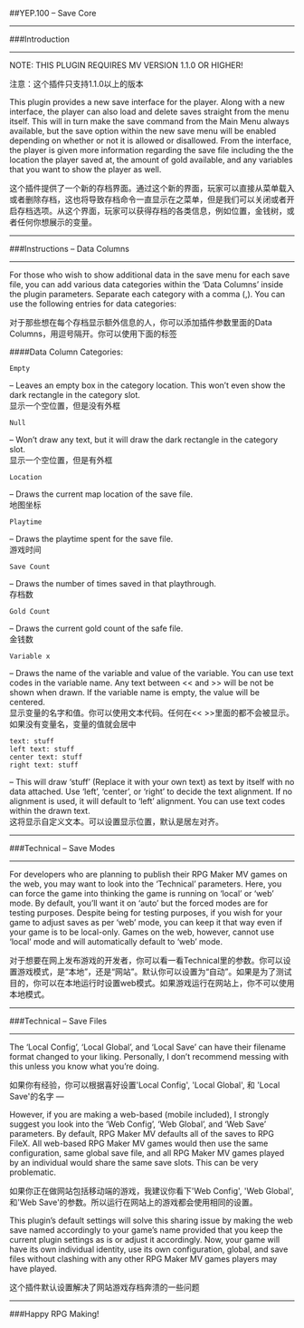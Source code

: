 ##YEP.100 – Save Core
***
###Introduction
***
NOTE: THIS PLUGIN REQUIRES MV VERSION 1.1.0 OR HIGHER!

注意：这个插件只支持1.1.0以上的版本

This plugin provides a new save interface for the player. Along with a new interface, the player can also load and delete saves straight from the menu itself. This will in turn make the save command from the Main Menu always available, but the save option within the new save menu will be enabled depending on whether or not it is allowed or disallowed. From the interface, the player is given more information regarding the save file including the the location the player saved at, the amount of gold available, and any variables that you want to show the player as well.

这个插件提供了一个新的存档界面。通过这个新的界面，玩家可以直接从菜单载入或者删除存档，这也将导致存档命令一直显示在之菜单，但是我们可以关闭或者开启存档选项。从这个界面，玩家可以获得存档的各类信息，例如位置，金钱树，或者任何你想展示的变量。

***
###Instructions – Data Columns
***

For those who wish to show additional data in the save menu for each save file, you can add various data categories within the ‘Data Columns’ inside the plugin parameters. Separate each category with a comma (,). You can use the following entries for data categories:

对于那些想在每个存档显示额外信息的人，你可以添加插件参数里面的Data Columns，用逗号隔开。你可以使用下面的标签

####Data Column Categories:

	Empty
– Leaves an empty box in the category location. This won’t even show the dark rectangle in the category slot.  
显示一个空位置，但是没有外框

	Null
– Won’t draw any text, but it will draw the dark rectangle in the category slot.  
显示一个空位置，但是有外框

	Location
– Draws the current map location of the save file.		
地图坐标

	Playtime
– Draws the playtime spent for the save file.  
游戏时间

	Save Count
– Draws the number of times saved in that playthrough.  
存档数

	Gold Count
– Draws the current gold count of the safe file.  
金钱数

	Variable x
– Draws the name of the variable and value of the variable. You can use text codes in the variable name. Any text between << and >> will be not be shown when drawn. If the variable name is empty, the value will be centered.  
显示变量的名字和值。你可以使用文本代码。任何在<< >>里面的都不会被显示。如果没有变量名，变量的值就会居中

	text: stuff
	left text: stuff
	center text: stuff
	right text: stuff
– This will draw ‘stuff’ (Replace it with your own text) as text by itself with no data attached. Use ‘left’, ‘center’, or ‘right’ to decide the text alignment. If no alignment is used, it will default to ‘left’ alignment. You can use text codes within the drawn text.  
这将显示自定义文本。可以设置显示位置，默认是居左对齐。

***
###Technical – Save Modes
***

For developers who are planning to publish their RPG Maker MV games on the web, you may want to look into the ‘Technical’ parameters. Here, you can force the game into thinking the game is running on ‘local’ or ‘web’ mode. By default, you’ll want it on ‘auto’ but the forced modes are for testing purposes. Despite being for testing purposes, if you wish for your game to adjust saves as per ‘web’ mode, you can keep it that way even if your game is to be local-only. Games on the web, however, cannot use ‘local’ mode and
will automatically default to ‘web’ mode.

对于想要在网上发布游戏的开发者，你可以看一看Technical里的参数。你可以设置游戏模式，是“本地”，还是“网站”。默认你可以设置为“自动”。如果是为了测试目的，你可以在本地运行时设置web模式。如果游戏运行在网站上，你不可以使用本地模式。

***
###Technical – Save Files
***

The ‘Local Config’, ‘Local Global’, and ‘Local Save’ can have their filename format changed to your liking. Personally, I don’t recommend messing with this unless you know what you’re doing.

如果你有经验，你可以根据喜好设置'Local Config', 'Local Global', 和 'Local Save'的名字
—

However, if you are making a web-based (mobile included), I strongly suggest you look into the ‘Web Config’, ‘Web Global’, and ‘Web Save’ parameters. By default, RPG Maker MV defaults all of the saves to RPG FileX. All web-based RPG Maker MV games would then use the same configuration, same global save file, and all RPG Maker MV games played by an individual would share the same save slots. This can be very problematic.

如果你正在做网站包括移动端的游戏，我建议你看下'Web Config', 'Web Global', 和'Web Save'的参数。所以运行在网站上的游戏都会使用相同的设置。

This plugin’s default settings will solve this sharing issue by making the web save named accordingly to your game’s name provided that you keep the current plugin settings as is or adjust it accordingly. Now, your game will have its own individual identity, use its own configuration, global, and save files without clashing with any other RPG Maker MV games players may have played.

这个插件默认设置解决了网站游戏存档奔溃的一些问题

***
###Happy RPG Making!

